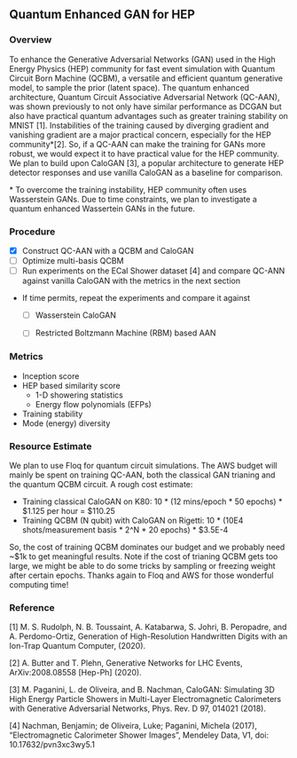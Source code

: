 ## Quantum Enhanced GAN for HEP

### Overview 
To enhance the Generative Adversarial Networks (GAN) used in the High Energy Physics (HEP) community for fast event simulation with Quantum Circuit Born Machine (QCBM), a versatile and efficient quantum generative model, to sample the prior (latent space). The quantum enhanced architecture, Quantum Circuit Associative Adversarial Network (QC-AAN), was shown previously to not only have similar performance as DCGAN but also have  practical quantum advantages such as greater training stability on MNIST [1]. Instabilities of the training caused by diverging gradient and vanishing gradient are a major practical concern, especially for the HEP community\*[2]. So, if a QC-AAN can make the training for GANs more robust, we would expect it to have practical value for the HEP community. We plan to build upon CaloGAN [3], a popular architecture to generate HEP detector responses and use vanilla CaloGAN as a baseline for comparison. 

\* To overcome the training instability, HEP community often uses Wasserstein GANs. Due to time constraints, we plan to investigate a quantum enhanced Wassertein GANs in the future.

### Procedure
- [x] Construct QC-AAN with a QCBM and CaloGAN
- [ ] Optimize multi-basis QCBM 
- [ ] Run experiments on the ECal Shower dataset [4] and compare QC-ANN against vanilla CaloGAN with the metrics in the next section

- If time permits, repeat the experiments and compare it against 
  - [ ] Wasserstein CaloGAN
  - [ ] Restricted Boltzmann Machine (RBM) based AAN


### Metrics
- Inception score
- HEP based similarity score
  - 1-D showering statistics
  - Energy flow polynomials (EFPs)
- Training stability
- Mode (energy) diversity


### Resource Estimate
We plan to use Floq for quantum circuit simulations. The AWS budget will mainly be spent on training QC-AAN, both the classical GAN trianing and the quantum QCBM circuit. A rough cost estimate:

- Training classical CaloGAN on K80: 10 * (12 mins/epoch * 50 epochs) * $1.125 per hour = $110.25
- Training QCBM (N qubit) with CaloGAN on Rigetti: 10 * (10E4 shots/measurement basis * 2^N * 20 epochs) * $3.5E-4 

So, the cost of training QCBM dominates our budget and we probably need ~$1k to get meaningful results. Note if the cost of trianing QCBM gets too large, we might be able to do some tricks by sampling or freezing weight after certain epochs. Thanks again to Floq and AWS for those wonderful computing time!


### Reference
[1] M. S. Rudolph, N. B. Toussaint, A. Katabarwa, S. Johri, B. Peropadre, and A. Perdomo-Ortiz, Generation of High-Resolution Handwritten Digits with an Ion-Trap Quantum Computer, (2020).

[2] A. Butter and T. Plehn, Generative Networks for LHC Events, ArXiv:2008.08558 [Hep-Ph] (2020).

[3] M. Paganini, L. de Oliveira, and B. Nachman, CaloGAN: Simulating 3D High Energy Particle Showers in Multi-Layer Electromagnetic Calorimeters with Generative Adversarial Networks, Phys. Rev. D 97, 014021 (2018).

[4] Nachman, Benjamin; de Oliveira, Luke; Paganini, Michela (2017), “Electromagnetic Calorimeter Shower Images”, Mendeley Data, V1, doi: 10.17632/pvn3xc3wy5.1

